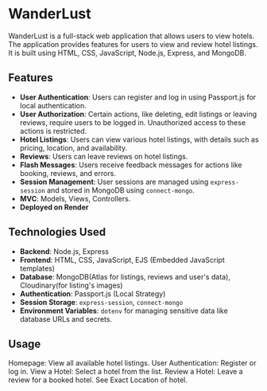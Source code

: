 # WanderLust 

WanderLust is a full-stack web application that allows users to view hotels. The application provides features for users to view and review hotel listings. 
It is built using HTML, CSS, JavaScript, Node.js, Express, and MongoDB.

## Features

- **User Authentication**: Users can register and log in using Passport.js for local authentication.
- **User Authorization**: Certain actions, like deleting, edit listings or leaving reviews, require users to be logged in. Unauthorized access to these actions is restricted.
- **Hotel Listings**: Users can view various hotel listings, with details such as pricing, location, and availability.
- **Reviews**: Users can leave reviews on hotel listings.
- **Flash Messages**: Users receive feedback messages for actions like booking, reviews, and errors.
- **Session Management**: User sessions are managed using `express-session` and stored in MongoDB using `connect-mongo`.
- **MVC**: Models, Views, Controllers.
- **Deployed on Render**

## Technologies Used

- **Backend**: Node.js, Express
- **Frontend**: HTML, CSS, JavaScript, EJS (Embedded JavaScript templates)
- **Database**: MongoDB(Atlas for listings, reviews and user's data), Cloudinary(for listing's images)
- **Authentication**: Passport.js (Local Strategy)
- **Session Storage**: `express-session`, `connect-mongo`
- **Environment Variables**: `dotenv` for managing sensitive data like database URLs and secrets.

## Usage
Homepage: View all available hotel listings.
User Authentication: Register or log in.
View a Hotel: Select a hotel from the list.
Review a Hotel: Leave a review for a booked hotel.
See Exact Location of hotel.
